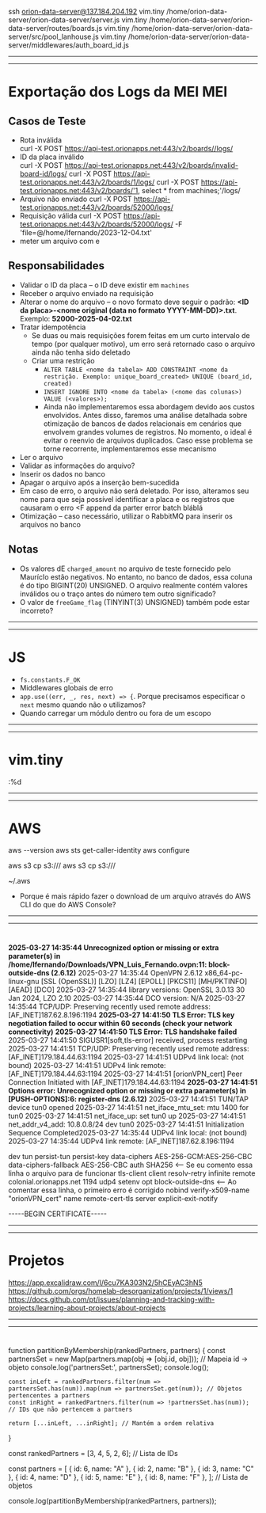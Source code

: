 ssh orion-data-server@137.184.204.192
vim.tiny /home/orion-data-server/orion-data-server/server.js
vim.tiny /home/orion-data-server/orion-data-server/routes/boards.js
vim.tiny /home/orion-data-server/orion-data-server/src/pool_lanhouse.js
vim.tiny /home/orion-data-server/orion-data-server/middlewares/auth_board_id.js

---
---

# Exportação dos Logs da MEI MEI

## Casos de Teste

- Rota inválida  
    curl -X POST https://api-test.orionapps.net:443/v2/boards//logs/
- ID da placa inválido  
    curl -X POST https://api-test.orionapps.net:443/v2/boards/invalid-board-id/logs/
    curl -X POST https://api-test.orionapps.net:443/v2/boards/1/logs/
    curl -X POST https://api-test.orionapps.net:443/v2/boards/'1, select * from machines;'/logs/
- Arquivo não enviado
    curl -X POST https://api-test.orionapps.net:443/v2/boards/52000/logs/
- Requisição válida
    curl -X POST https://api-test.orionapps.net:443/v2/boards/52000/logs/ -F 'file=@/home/lfernando/2023-12-04.txt'
- meter um arquivo com e

## Responsabilidades

- Validar o ID da placa – o ID deve existir em `machines`
- Receber o arquivo enviado na requisição
- Alterar o nome do arquivo – o novo formato deve seguir o padrão: **\<ID da placa>-\<nome original (data no formato YYYY-MM-DD)>.txt**. Exemplo: **52000-2025-04-02.txt**
- Tratar idempotência
    + Se duas ou mais requisições forem feitas em um curto intervalo de tempo (por qualquer motivo), um erro será retornado caso o arquivo ainda não tenha sido deletado
    + Criar uma restrição
        - `ALTER TABLE <nome da tabela> ADD CONSTRAINT <nome da restrição. Exemplo: unique_board_created> UNIQUE (board_id, created)`
        - `INSERT IGNORE INTO <nome da tabela> (<nome das colunas>) VALUE (<valores>);`
        - Ainda não implementaremos essa abordagem devido aos custos envolvidos. Antes disso, faremos uma análise detalhada sobre otimização de bancos de dados relacionais em cenários que envolvem grandes volumes de registros. No momento, o ideal é evitar o reenvio de arquivos duplicados. Caso esse problema se torne recorrente, implementaremos esse mecanismo
- Ler o arquivo
- Validar as informações do arquivo?
- Inserir os dados no banco
- Apagar o arquivo após a inserção bem-sucedida
- Em caso de erro, o arquivo não será deletado. Por isso, alteramos seu nome para que seja possível identificar a placa e os registros que causaram o erro <F append da parter error batch bláblá
- Otimização – caso necessário, utilizar o RabbitMQ para inserir os arquivos no banco

## Notas

- Os valores dE `charged_amount` no arquivo de teste fornecido pelo MaurícIo estão negativos. No entanto, no banco de dados, essa coluna é do tipo BIGINT(20) UNSIGNED. O arquivo realmente contém valores inválidos ou o traço antes do número tem outro significado?
- O valor de `freeGame_flag` (TINYINT(3) UNSIGNED) também pode estar incorreto?

---
---

# JS

- `fs.constants.F_OK`
- Middlewares globais de erro
- `app.use((err, _, res, next) => {`. Porque precisamos especificar o `next` mesmo quando não o utilizamos?
- Quando carregar um módulo dentro ou fora de um escopo

---
---

# vim.tiny

:%d

---
---

# AWS

aws --version
aws sts get-caller-identity
aws configure
<!--AKIAQIKOLCZTYYXMYCEC-->
<!--YEaUIClpOkjMW1luHhPLhFv4R5+tXO3mfrKXATso-->
<!--us-east-1-->
aws s3 cp <local file path> s3://<bucket name>/<object key>
aws s3 cp s3://<bucket name>/<object key> <local file path>

~/.aws

- Porque é mais rápido fazer o download de um arquivo através do AWS CLI do que do AWS Console?

---
---

#

**2025-03-27 14:35:44 Unrecognized option or missing or extra parameter(s) in /home/lfernando/Downloads/VPN_Luis_Fernando.ovpn:11: block-outside-dns (2.6.12)**
2025-03-27 14:35:44 OpenVPN 2.6.12 x86_64-pc-linux-gnu [SSL (OpenSSL)] [LZO] [LZ4] [EPOLL] [PKCS11] [MH/PKTINFO] [AEAD] [DCO]
2025-03-27 14:35:44 library versions: OpenSSL 3.0.13 30 Jan 2024, LZO 2.10
2025-03-27 14:35:44 DCO version: N/A
2025-03-27 14:35:44 TCP/UDP: Preserving recently used remote address: [AF_INET]187.62.8.196:1194
**2025-03-27 14:41:50 TLS Error: TLS key negotiation failed to occur within 60 seconds (check your network connectivity)**
**2025-03-27 14:41:50 TLS Error: TLS handshake failed**
2025-03-27 14:41:50 SIGUSR1[soft,tls-error] received, process restarting
2025-03-27 14:41:51 TCP/UDP: Preserving recently used remote address: [AF_INET]179.184.44.63:1194
2025-03-27 14:41:51 UDPv4 link local: (not bound)
2025-03-27 14:41:51 UDPv4 link remote: [AF_INET]179.184.44.63:1194
2025-03-27 14:41:51 [orionVPN_cert] Peer Connection Initiated with [AF_INET]179.184.44.63:1194
**2025-03-27 14:41:51 Options error: Unrecognized option or missing or extra parameter(s) in [PUSH-OPTIONS]:6: register-dns (2.6.12)**
2025-03-27 14:41:51 TUN/TAP device tun0 opened
2025-03-27 14:41:51 net_iface_mtu_set: mtu 1400 for tun0
2025-03-27 14:41:51 net_iface_up: set tun0 up
2025-03-27 14:41:51 net_addr_v4_add: 10.8.0.8/24 dev tun0
2025-03-27 14:41:51 Initialization Sequence Completed2025-03-27 14:35:44 UDPv4 link local: (not bound)
2025-03-27 14:35:44 UDPv4 link remote: [AF_INET]187.62.8.196:1194

dev tun
persist-tun
persist-key
data-ciphers AES-256-GCM:AES-256-CBC
data-ciphers-fallback AES-256-CBC
auth SHA256 <-- Se eu comento essa linha o arquivo para de funcionar
tls-client
client
resolv-retry infinite
remote colonial.orionapps.net 1194 udp4
setenv opt block-outside-dns <-- Ao comentar essa linha, o primeiro erro é corrigido
nobind
verify-x509-name "orionVPN_cert" name
remote-cert-tls server
explicit-exit-notify

<ca>
-----BEGIN CERTIFICATE-----

---
---

# Projetos

https://app.excalidraw.com/l/6cu7KA303N2/5hCEyAC3hN5
https://github.com/orgs/homelab-desorganization/projects/1/views/1
https://docs.github.com/pt/issues/planning-and-tracking-with-projects/learning-about-projects/about-projects

---
---

#

function partitionByMembership(rankedPartners, partners) {
    const partnersSet = new Map(partners.map(obj => [obj.id, obj])); // Mapeia id -> objeto
    console.log('partnersSet:', partnersSet);
    console.log();

    const inLeft = rankedPartners.filter(num => partnersSet.has(num)).map(num => partnersSet.get(num)); // Objetos pertencentes a partners
    const inRight = rankedPartners.filter(num => !partnersSet.has(num)); // IDs que não pertencem a partners

    return [...inLeft, ...inRight]; // Mantém a ordem relativa
}

const rankedPartners = [3, 4, 5, 2, 6]; // Lista de IDs

const partners = [
    { id: 6, name: "A" },
    { id: 2, name: "B" },
    { id: 3, name: "C" },
    { id: 4, name: "D" },
    { id: 5, name: "E" },
    { id: 8, name: "F" },
]; // Lista de objetos

console.log(partitionByMembership(rankedPartners, partners));